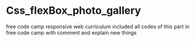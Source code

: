 # Css_flexBox_photo_gallery
free code camp responsive web curriculum
included all codes of this part in free code camp with comment and explain new things
